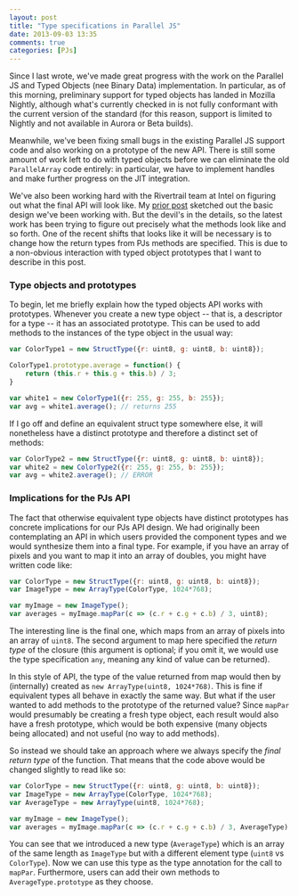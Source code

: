 ```yaml
---
layout: post
title: "Type specifications in Parallel JS"
date: 2013-09-03 13:35
comments: true
categories: [PJs]
---
```


Since I last wrote, we've made great progress with the work on the
Parallel JS and Typed Objects (nee Binary Data) implementation.  In
particular, as of this morning, preliminary support for typed objects
has landed in Mozilla Nightly, although what's currently checked in is
not fully conformant with the current version of the standard (for
this reason, support is limited to Nightly and not available in Aurora
or Beta builds).

Meanwhile, we've been fixing small bugs in the existing Parallel JS
support code and also working on a prototype of the new API. There is
still some amount of work left to do with typed objects before we can
eliminate the old `ParallelArray` code entirely: in particular, we
have to implement handles and make further progress on the JIT
integration.

We've also been working hard with the Rivertrail team at Intel on
figuring out what the final API will look like. My [prior post][pp]
sketched out the basic design we've been working with. But the devil's
in the details, so the latest work has been trying to figure out
precisely what the methods look like and so forth.  One of the recent
shifts that looks like it will be necessary is to change how the
return types from PJs methods are specified. This is due to a
non-obvious interaction with typed object prototypes that I want to
describe in this post.

<!-- more -->

### Type objects and prototypes

To begin, let me briefly explain how the typed objects API works with
prototypes. Whenever you create a new type object -- that is, a
descriptor for a type -- it has an associated prototype. This can be
used to add methods to the instances of the type object in the usual
way:

```js
var ColorType1 = new StructType({r: uint8, g: uint8, b: uint8});

ColorType1.prototype.average = function() {
    return (this.r + this.g + this.b) / 3;
}

var white1 = new ColorType1({r: 255, g: 255, b: 255});
var avg = white1.average(); // returns 255
```

If I go off and define an equivalent struct type somewhere else, it
will nonetheless have a distinct prototype and therefore a distinct
set of methods:

```js
var ColorType2 = new StructType({r: uint8, g: uint8, b: uint8});
var white2 = new ColorType2({r: 255, g: 255, b: 255});
var avg = white2.average(); // ERROR
```

### Implications for the PJs API

The fact that otherwise equivalent type objects have distinct
prototypes has concrete implications for our PJs API design.  We had
originally been contemplating an API in which users provided the
component types and we would synthesize them into a final type. For
example, if you have an array of pixels and you want to map it into an
array of doubles, you might have written code like:

```js
var ColorType = new StructType({r: uint8, g: uint8, b: uint8});
var ImageType = new ArrayType(ColorType, 1024*768);

var myImage = new ImageType();
var averages = myImage.mapPar(c => (c.r + c.g + c.b) / 3, uint8);
```
    
The interesting line is the final one, which maps from an array of
pixels into an array of `uint8`. The second argument to map here
specified the *return type* of the closure (this argument is optional;
if you omit it, we would use the type specification `any`, meaning any
kind of value can be returned).

In this style of API, the type of the value returned from map would
then by (internally) created as `new ArrayType(uint8, 1024*768)`. This
is fine if equivalent types all behave in exactly the same way. But
what if the user wanted to add methods to the prototype of the
returned value? Since `mapPar` would presumably be creating a fresh type
object, each result would also have a fresh prototype, which would be
both expensive (many objects being allocated) and not useful (no way
to add methods).

So instead we should take an approach where we always specify the
*final return type* of the function. That means that the code above
would be changed slightly to read like so:

```js
var ColorType = new StructType({r: uint8, g: uint8, b: uint8});
var ImageType = new ArrayType(ColorType, 1024*768);
var AverageType = new ArrayType(uint8, 1024*768);

var myImage = new ImageType();
var averages = myImage.mapPar(c => (c.r + c.g + c.b) / 3, AverageType);
```
    
You can see that we introduced a new type (`AverageType`) which is an
array of the same length as `ImageType` but with a different element
type (`uint8` vs `ColorType`). Now we can use this type as the type
annotation for the call to `mapPar`. Furthermore, users can add their
own methods to `AverageType.prototype` as they choose.

[pp]: /blog/2013/05/29/integrating-binary-data-and-pjs/
